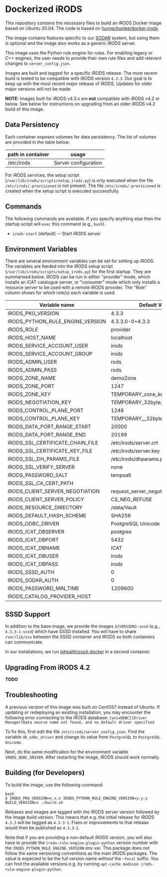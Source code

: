 # Dockerized iRODS

This repository contains the necessary files to build an iRODS Docker image based on Ubuntu 20.04.
The code is based on [hurngchunlee/docker-irods](https://github.com/hurngchunlee/docker-irods).

The image contains features specific to our [SODAR](https://github.com/bihealth/sodar-server) system, but using them is optional and the image also works as a generic iRODS server.

This image uses the Python rule engine for rules. For enabling legacy or C++ engines, the user needs to provide their own rule files and add relevant changes to `server_config.json`.

Images are built and tagged for a specific iRODS release. The most recent build is tested to be compatible with iRODS version `4.3.3`. Our goal is to keep up with the most recent major release of iRODS. Updates for older major versions will not be made.

**NOTE:** Images built for iRODS v4.3.x are **not** compatible with iRODS v4.2 or below. See below for instructions on upgrading from an older iRODS v4.2 build of this image.


## Data Persistency

Each container exposes volumes for data persistency. The list of volumes are provided in the table below:

| path in container               | usage                           |
|---------------------------------|---------------------------------|
| /etc/irods                      | Server configuration            |

For iRODS services, the setup script (`/var/lib/irods/scripts/setup_irods.py`) is only executed when the file `/etc/irods/.provisioned` is not present.
The file `/etc/irods/.provisioned` is created when the setup script is executed successfully.


## Commands

The following commands are available.
If you specify anything else then the startup script will `exec` this command (e.g., `bash`).

- `irods-start` (default) -- Start iRODS server


## Environment Variables

There are several environment variables can be set for setting up iRODS.
The variables are feeded into the iRODS setup script (`/var/lib/irods/scripts/setup_irods.py`) for the first startup.
They are summarised below.
iRODS can be run in either "provider" mode, which installs an iCAT catalogue server, or "consumer" mode which only installs a resource server to be used with a remote iRODS provider. The "Role" column shows for which role(s) each variable is used.

| Variable name                    | Default Value                    | Role       |
|----------------------------------|----------------------------------|------------|
| IRODS_PKG_VERSION                | 4.3.3                            | both       |
| IRODS_PYTHON_RULE_ENGINE_VERSION | 4.3.3.0-0+4.3.3                  | both       |
| IRODS_ROLE                       | provider                         | both       |
| IRODS_HOST_NAME                  | localhost                        | both       |
| IRODS_SERVICE_ACCOUNT_USER       | irods                            | both       |
| IRODS_SERVICE_ACCOUNT_GROUP      | irods                            | both       |
| IRODS_ADMIN_USER                 | rods                             | both       |
| IRODS_ADMIN_PASS                 | rods                             | both       |
| IRODS_ZONE_NAME                  | demoZone                         | both       |
| IRODS_ZONE_PORT                  | 1247                             | both       |
| IRODS_ZONE_KEY                   | TEMPORARY_zone_key               | both       |
| IRODS_NEGOTIATION_KEY            | TEMPORARY_32byte_negotiation_key | both       |
| IRODS_CONTROL_PLANE_PORT         | 1248                             | both       |
| IRODS_CONTROL_PLANE_KEY          | TEMPORARY__32byte_ctrl_plane_key | both       |
| IRODS_DATA_PORT_RANGE_START      | 20000                            | both       |
| IRODS_DATA_PORT_RANGE_END        | 20199                            | both       |
| IRODS_SSL_CERTIFICATE_CHAIN_FILE | /etc/irods/server.crt            | both       |
| IRODS_SSL_CERTIFICATE_KEY_FILE   | /etc/irods/server.key            | both       |
| IRODS_SSL_DH_PARAMS_FILE         | /etc/irods/dhparams.pem          | both       |
| IRODS_SSL_VERIFY_SERVER          | none                             | both       |
| IRODS_PASSWORD_SALT              | tempsalt                         | both       |
| IRODS_SSL_CA_CERT_PATH           |                                  | both       |
| IRODS_CLIENT_SERVER_NEGOTIATION  | request_server_negotiation       | both       |
| IRODS_CLIENT_SERVER_POLICY       | CS_NEG_REFUSE                    | both       |
| IRODS_RESOURCE_DIRECTORY         | /data/Vault                      | both       |
| IRODS_DEFAULT_HASH_SCHEME        | SHA256                           | both       |
| IRODS_ODBC_DRIVER                | PostgreSQL Unicode               | provider   |
| IRODS_ICAT_DBSERVER              | postgres                         | provider   |
| IRODS_ICAT_DBPORT                | 5432                             | provider   |
| IRODS_ICAT_DBNAME                | ICAT                             | provider   |
| IRODS_ICAT_DBUSER                | irods                            | provider   |
| IRODS_ICAT_DBPASS                | irods                            | provider   |
| IRODS_SSSD_AUTH                  | 0                                | provider   |
| IRODS_SODAR_AUTH                 | 0                                | provider   |
| IRODS_PASSWORD_MIN_TIME          | 1209600                          | provider   |
| IRODS_CATALOG_PROVIDER_HOST      |                                  | consumer   |


## SSSD Support

In addition to the base image, we provide the images `${VERSION}-sssd` (e.g., `4.3.3-1-sssd`) which have SSSD installed.
You will have to share `/var/lib/sss` between the SSSD container and iRODS so both containers can communicate.

In our installations, we run [bihealth/sssd-docker](https://github.com/bihealth/sssd-docker) in a second container.


## Upgrading From iRODS 4.2

**TODO**


## Troubleshooting

A previous version of this image was built on CentOS7 instead of Ubuntu. If updating or redeploying an existing installation, you may encounter the following error connecting to the iRODS database: `[unixODBC][Driver Manager]Data source name not found, and no default driver specified`

To fix this, first edit the file `/etc/irods/server_config.json`. Find the variable `db_odbc_driver` and change its value from `PostgreSQL` to `PostgreSQL Unicode`.

Next, do the same modification for the environment variable `IRODS_ODBC_DRIVER`. After restarting the image, iRODS should work normally.


## Building (for Developers)

To build the image, use the following command:

```
bash
$ IRODS_PKG_VERSION=x.x.x IRODS_PYTHON_RULE_ENGINE_VERSION=y.y.y BUILD_VERSION=z ./build.sh
```

Releases and images are tagged with the iRODS server version followed by the image build version. This means that e.g. the initial release for iRODS `4.3.3` will be tagged as `4.3.3-1`. Fixes or improvements to that release would then be published as `4.3.3-2`.

Note that if you are providing a non-default iRODS version, you will also have to provide the `irods-rule-engine-plugin-python` version number with the `IRODS_PYTHON_RULE_ENGINE_VERSION` env var. This package does not follow the same versioning conventions as the main iRODS packages. The value is expected to be the full version name *without* the `~focal` suffix. You can find the available versions e.g. by running `apt-cache madison irods-rule-engine-plugin-python`.
